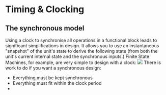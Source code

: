 # Timing & Clocking
## The synchronous model
Using a clock to synchronise all operations in a functional block leads to significant simplifications in design. It allows you to use an instantaneous "snapshot" of the unit's state to derive the following state (from both the unit's current internal state and the synchronous inputs.)
Finite State Machines, for example, are very simple to design with a clock:
![](Pasted%20image%2020231025090259.png)
There is work to do if you want a synchronous design:
- Everything must be kept synchronous
- Everything must fit within the clock period
- 